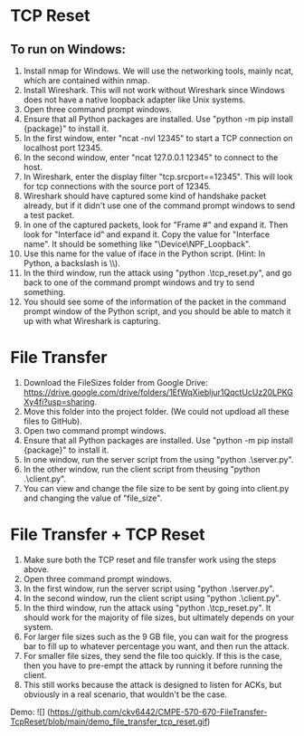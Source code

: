 # TCP Reset
## To run on Windows:
1. Install nmap for Windows. We will use the networking tools, mainly ncat, which are contained within nmap.
2. Install Wireshark. This will not work without Wireshark since Windows does not have a native loopback adapter like Unix systems.
3. Open three command prompt windows. 
4. Ensure that all Python packages are installed. Use "python -m pip install {package}" to install it.
5. In the first window, enter "ncat -nvl 12345" to start a TCP connection on localhost port 12345.
6. In the second window, enter "ncat 127.0.0.1 12345" to connect to the host.
7. In Wireshark, enter the display filter "tcp.srcport==12345". This will look for tcp connections with the source port of 12345.
8. Wireshark should have captured some kind of handshake packet already, but if it didn't use one of the command prompt windows to send a test packet.
9. In one of the captured packets, look for "Frame #" and expand it. Then look for "Interface id" and expand it. Copy the value for "Interface name". It should be something like "\Device\NPF_Loopback".
10. Use this name for the value of iface in the Python script. (Hint: In Python, a backslash is \\\\).
11. In the third window, run the attack using "python .\\tcp_reset.py", and go back to one of the command prompt windows and try to send something.
12. You should see some of the information of the packet in the command prompt window of the Python script, and you should be able to match it up with what Wireshark is capturing.


# File Transfer
1. Download the FileSizes folder from Google Drive: https://drive.google.com/drive/folders/1EfWqXiebljur1QqctUcUz20LPKGXy4fi?usp=sharing.
2. Move this folder into the project folder. (We could not updload all these files to GitHub).
3. Open two command prompt windows.
4. Ensure that all Python packages are installed. Use "python -m pip install {package}" to install it.
5. In one window, run the server script from the using "python .\\server.py".
6. In the other window, run the client script from theusing "python .\\client.py".
7. You can view and change the file size to be sent by going into client.py and changing the value of "file_size".


# File Transfer + TCP Reset
1. Make sure both the TCP reset and file transfer work using the steps above.
2. Open three command prompt windows.
3. In the first window, run the server script using "python .\\server.py".
4. In the second window, run the client script using "python .\\client.py".
5. In the third window, run the attack using "python .\\tcp_reset.py". It should work for the majority of file sizes, but ultimately depends on your system.
6. For larger file sizes such as the 9 GB file, you can wait for the progress bar to fill up to whatever percentage you want, and then run the attack.
7. For smaller file sizes, they send the file too quickly. If this is the case, then you have to pre-empt the attack by running it before running the client.
8. This still works because the attack is designed to listen for ACKs, but obviously in a real scenario, that wouldn't be the case.

Demo: 
![]
(https://github.com/ckv6442/CMPE-570-670-FileTransfer-TcpReset/blob/main/demo_file_transfer_tcp_reset.gif)